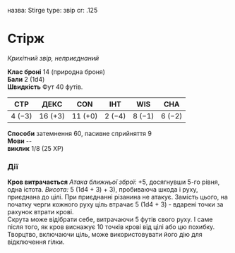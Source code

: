 назва: Stirge type: звір cr: .125

# Стірж
_Крихітний звір, неприєднаний_

**Клас броні** 14 (природна броня)    
**Бали** 2 (1d4)    
**Швидкість** </strong> Фут 40 футів.

| СТР    | ДЕКС    | CON     | ІНТ    | WIS    | CHA    |
| ------ | ------- | ------- | ------ | ------ | ------ |
| 4 (−3) | 16 (+3) | 11 (+0) | 2 (−4) | 8 (−1) | 6 (−2) |

**Способи** затемнення 60, пасивне сприйняття 9    
**Мови** --    
**виклик** 1/8 (25 XP)

### Дії
**Кров витрачається** _Атака ближньої зброї:_ +5, досягнувши 5-го рівня, одна істота. _Висота:_ 5 (1d4 + 3) + 3), пробиваюча шкода і руху, приєднана до цілі. При приєднанні різанина не атакує. Замість цього, на початку черги кожного руху ціль втрачає 5 (1d4 + 3) - вдарені точки за рахунок втрати крові.    
Скрута може відібрати себе, витрачаючи 5 футів свого руху. І саме після того, як кров виснажує 10 точків крові від цілі або цю похибку. Творцтво, включаючи ціль, може використовувати його дію для відключення гілки.